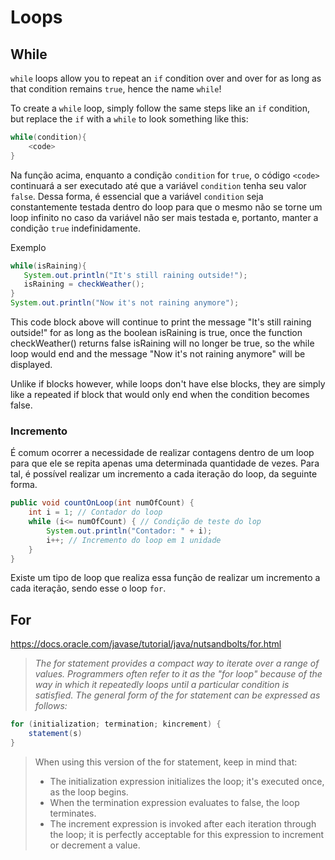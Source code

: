 # Loops

## While

`while` loops allow you to repeat an `if` condition over and over for as long as that condition remains `true`, hence the name `while`!

To create a `while` loop, simply follow the same steps like an `if` condition, but replace the `if` with a `while` to look something like this:

```java
while(condition){
    <code>
}
```

Na função acima, enquanto a condição `condition` for `true`, o código `<code>` continuará a ser executado até que a variável `condition` tenha seu valor `false`. Dessa forma, é essencial que a variável `condition` seja constantemente testada dentro do loop para que o mesmo não se torne um loop infinito no caso da variável não ser mais testada e, portanto, manter a condição `true` indefinidamente.

Exemplo

```java
while(isRaining){
   System.out.println("It's still raining outside!");
   isRaining = checkWeather();
}
System.out.println("Now it's not raining anymore");
```

This code block above will continue to print the message "It's still raining outside!" for as long as the boolean isRaining is true, once the function checkWeather() returns false isRaining will no longer be true, so the while loop would end and the message "Now it's not raining anymore" will be displayed.

Unlike if blocks however, while loops don't have else blocks, they are simply like a repeated if block that would only end when the condition becomes false.

### Incremento

É comum ocorrer a necessidade de realizar contagens dentro de um loop para que ele se repita apenas uma determinada quantidade de vezes. Para tal, é possível realizar um incremento a cada iteração do loop, da seguinte forma.

```java
public void countOnLoop(int numOfCount) {
    int i = 1; // Contador do loop
    while (i<= numOfCount) { // Condição de teste do lop
        System.out.println("Contador: " + i);
        i++; // Incremento do loop em 1 unidade
    }
}
```

Existe um tipo de loop que realiza essa função de realizar um incremento a cada iteração, sendo esse o loop `for`.

## For
https://docs.oracle.com/javase/tutorial/java/nutsandbolts/for.html

> *The for statement provides a compact way to iterate over a range of values. Programmers often refer to it as the "for loop" because of the way in which it repeatedly loops until a particular condition is satisfied. The general form of the for statement can be expressed as follows:*

```java
for (initialization; termination; kincrement) {
    statement(s)
}
```

> When using this version of the for statement, keep in mind that:
>
> - The initialization expression initializes the loop; it's executed once, as the loop begins.
> - When the termination expression evaluates to false, the loop terminates.
> - The increment expression is invoked after each iteration through the loop; it is perfectly acceptable for this expression to increment or decrement a value.
